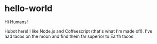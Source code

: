 # hello-world

Hi Humans!

Hubot here! I like Node.js and Coffeescript (that's what I'm made of!).
I've had tacos on the moon and find them far superior to Earth tacos.


